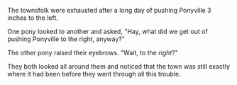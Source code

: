 The townsfolk were exhausted after a long day of pushing Ponyville 3 inches to the left.

One pony looked to another and asked, "Hay, what did we get out of pushing Ponyville to the right, anyway?"

The other pony raised their eyebrows. "Wait, to the *right*?"

They both looked all around them and noticed that the town was still exactly where it had been before they went through all this trouble.